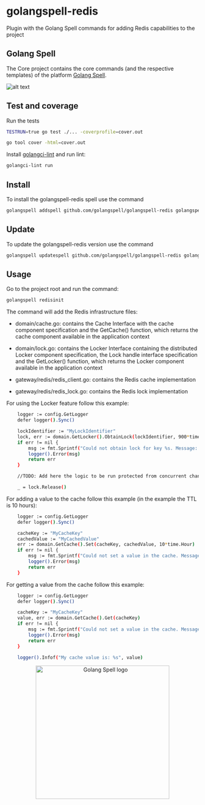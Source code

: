 # golangspell-redis
Plugin with the Golang Spell commands for adding Redis capabilities to the project

## Golang Spell
The Core project contains the core commands (and the respective templates) of the platform [Golang Spell](https://github.com/golangspell/golangspell).

![alt text](https://golangspell.com/golangspell/blob/master/img/gopher_spell.png?raw=true)

## Test and coverage

Run the tests

```sh 
TESTRUN=true go test ./... -coverprofile=cover.out

go tool cover -html=cover.out
```

Install [golangci-lint](https://github.com/golangci/golangci-lint#install) and run lint:

```sh
golangci-lint run
```

## Install
To install the golangspell-redis spell use the command

```sh
golangspell addspell github.com/golangspell/golangspell-redis golangspell-redis
```

## Update
To update the golangspell-redis version use the command

```sh
golangspell updatespell github.com/golangspell/golangspell-redis golangspell-redis
```

## Usage
Go to the project root and run the command:
```sh
golangspell redisinit
```

The command will add the Redis infrastructure files:

* domain/cache.go: contains the Cache Interface with the cache component specification and the GetCache() function, which returns the cache component available in the application context

* domain/lock.go: contains the Locker Interface containing the distributed Locker component specification, the Lock handle interface specification and the GetLocker() function, which returns the Locker component available in the application context

* gateway/redis/redis_client.go: contains the Redis cache implementation

* gateway/redis/redis_lock.go: contains the Redis lock implementation

For using the Locker feature follow this example:

```sh
	logger := config.GetLogger
	defer logger().Sync()

    lockIdentifier := "MyLockIdentifier"
    lock, err := domain.GetLocker().ObtainLock(lockIdentifier, 900*time.Millisecond)
    if err != nil {
		msg := fmt.Sprintf("Could not obtain lock for key %s. Message: %s\n", lockIdentifier, err.Error())
		logger().Error(msg)
		return err
	}

    //TODO: Add here the logic to be run protected from concurrent changes during your specified lock TTL

    _ = lock.Release()
```

For adding a value to the cache follow this example (in the example the TTL is 10 hours):

```sh
	logger := config.GetLogger
	defer logger().Sync()

    cacheKey := "MyCacheKey"
    cachedValue := "MyCachedValue"
    err := domain.GetCache().Set(cacheKey, cachedValue, 10*time.Hour)
    if err != nil {
		msg := fmt.Sprintf("Could not set a value in the cache. Message: %s\n", err.Error())
		logger().Error(msg)
		return err
	}
```

For getting a value from the cache follow this example:

```sh
	logger := config.GetLogger
	defer logger().Sync()

    cacheKey := "MyCacheKey"
    value, err := domain.GetCache().Get(cacheKey)
    if err != nil {
		msg := fmt.Sprintf("Could not set a value in the cache. Message: %s\n", err.Error())
		logger().Error(msg)
		return err
	}

    logger().Infof("My cache value is: %s", value)
```

<p align="center">
    <img src="https://github.com/golangspell/golangspell/blob/master/img/gopher_spell.png" width="350" alt="Golang Spell logo"/>
</p>
